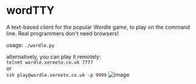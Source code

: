# wordTTY

A text-based client for the popular Wordle game, to play on the command line. Real programmers don't need browsers! 

usage: `./wordle.py`  

alternatively, you can play it remotely:  
`telnet wordle.xereeto.co.uk 7777 `  
or  
`ssh play@wordle.xereeto.co.uk -p 9999`
![image](https://user-images.githubusercontent.com/4806744/152666421-ca5dd7a1-6da2-475d-9aa1-377486a37ed6.png)
